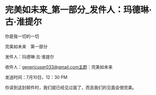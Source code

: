 # 完美如未来_第一部分_发件人：玛德琳·古·淮提尔

你是我一切的一切

完美如未来　第一部分

发件人：玛德琳·古·淮提尔

收件人：genericuser033@gmail.com主题：完美如未来

发送时间：7月10日，12：30 PM

你读到这封邮件时，我们就已经见过面了，而且我们的见面会很完美。